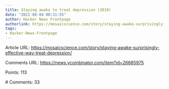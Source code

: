 ```yaml
---
title: Staying awake to treat depression (2018)
date: "2021-04-04 00:31:55"
author: Hacker News Frontpage
authorlink: https://mosaicscience.com/story/staying-awake-surprisingly-effective-way-treat-depression/
tags:
- Hacker-News-Frontpage
---
```


<p>Article URL: <a href="https://mosaicscience.com/story/staying-awake-surprisingly-effective-way-treat-depression/">https://mosaicscience.com/story/staying-awake-surprisingly-effective-way-treat-depression/</a></p>
<p>Comments URL: <a href="https://news.ycombinator.com/item?id=26685975">https://news.ycombinator.com/item?id=26685975</a></p>
<p>Points: 113</p>
<p># Comments: 33</p>
